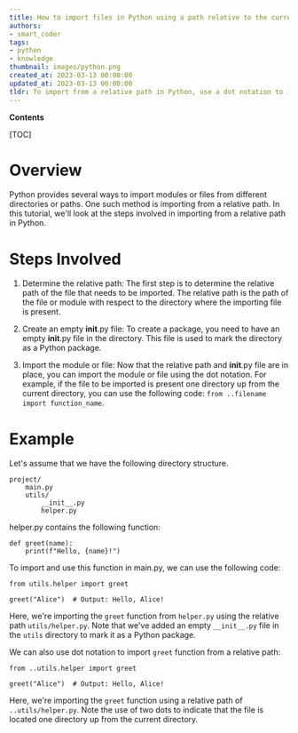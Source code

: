 ```yaml
---
title: How to import files in Python using a path relative to the current working directory?
authors:
- smart_coder
tags:
- python
- knowledge
thumbnail: images/python.png
created_at: 2023-03-13 00:00:00
updated_at: 2023-03-13 00:00:00
tldr: To import from a relative path in Python, use a dot notation to indicate the path relative to the current module.
---
```


**Contents**

[TOC]

# Overview
Python provides several ways to import modules or files from different directories or paths. One such method is importing from a relative path. In this tutorial, we'll look at the steps involved in importing from a relative path in Python.

# Steps Involved
1. Determine the relative path: The first step is to determine the relative path of the file that needs to be imported. The relative path is the path of the file or module with respect to the directory where the importing file is present.

2. Create an empty __init__.py file: To create a package, you need to have an empty __init__.py file in the directory. This file is used to mark the directory as a Python package.

3. Import the module or file: Now that the relative path and __init__.py file are in place, you can import the module or file using the dot notation. For example, if the file to be imported is present one directory up from the current directory, you can use the following code: `from ..filename import function_name`.


# Example

Let's assume that we have the following directory structure.

```
project/
    main.py
    utils/
        __init__.py
        helper.py
```

helper.py contains the following function:
```
def greet(name):
    print(f"Hello, {name}!")
```

To import and use this function in main.py, we can use the following code:

```
from utils.helper import greet

greet("Alice")  # Output: Hello, Alice!
```

Here, we're importing the `greet` function from `helper.py` using the relative path `utils/helper.py`. Note that we've added an empty `__init__.py` file in the `utils` directory to mark it as a Python package.

We can also use dot notation to import `greet` function from a relative path:

```
from ..utils.helper import greet

greet("Alice")  # Output: Hello, Alice!
```

Here, we're importing the `greet` function using a relative path of `..utils/helper.py`. Note the use of two dots to indicate that the file is located one directory up from the current directory.
